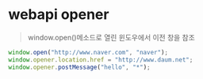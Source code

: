 # webapi opener

> window.open()메소드로 열린 윈도우에서 이전 창을 참조

```js
window.open("http://www.naver.com", "naver");
window.opener.location.href = "http://www.daum.net";
window.opener.postMessage("hello", "*");
```
